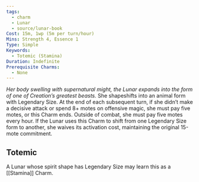 ```yaml
---
tags:
  - charm
  - Lunar
  - source/lunar-book
Cost: 15m, 1wp (5m per turn/hour)
Mins: Strength 4, Essence 1
Type: Simple
Keywords:
  - Totemic (Stamina)
Duration: Indefinite
Prerequisite Charms:
  - None
---
```

*Her body swelling with supernatural might, the Lunar expands into the form of one of Creation’s greatest beasts.*
She shapeshifts into an animal form with Legendary Size. At the end of each subsequent turn, if she didn’t make a decisive attack or spend 8+ motes on offensive magic, she must pay five motes, or this Charm ends. Outside of combat, she must pay five motes every hour. If the Lunar uses this  Charm to shift from one Legendary Size form to another, she waives its activation cost, maintaining the original 15-mote commitment. 
## Totemic 

A Lunar whose spirit shape has Legendary Size may learn this as a [[Stamina]] Charm.